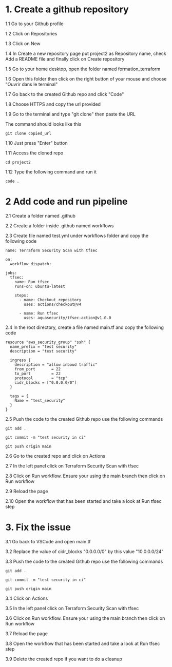 # 1. Create a github repository

1.1 Go to your Github profile

1.2 Click on Repositories

1.3 Click on New

1.4 In Create a new repository page put project2 as Repository name, check Add a README file and finally click on Create repository

1.5 Go to your home desktop, open the folder named formation_terraform

1.6 Open this folder then click on the right button of your mouse and choose "Ouvrir dans le terminal"

1.7 Go back to the created Github repo and click "Code"

1.8 Choose HTTPS and copy the url provided

1.9 Go to the terminal and type "git clone" then paste the URL 

The command should looks like this
```
git clone copied_url
```

1.10 Just press "Enter" button 

1.11 Access the cloned repo
```
cd project2
``` 
1.12 Type the following command and run it
```
code .
``` 
# 2 Add code and run pipeline
2.1 Create a folder named .github

2.2 Create a folder inside .github named workflows 

2.3 Create file named test.yml under workflows folder and copy the following code
```
name: Terraform Security Scan with tfsec

on:
  workflow_dispatch:

jobs:
  tfsec:
    name: Run tfsec
    runs-on: ubuntu-latest

    steps:
      - name: Checkout repository
        uses: actions/checkout@v4

      - name: Run tfsec
        uses: aquasecurity/tfsec-action@v1.0.0

```
2.4 In the root directory, create a file named main.tf and copy the following code
```
resource "aws_security_group" "ssh" {
  name_prefix = "test security"
  description = "test security"

  ingress {
    description = "allow inboud traffic"
    from_port       = 22
    to_port         = 22
    protocol        = "tcp"
    cidr_blocks = ["0.0.0.0/0"]
  }

  tags = {
    Name = "test_security"
  }
}
```
2.5 Push the code to the created Github repo use the following commands
```
git add .
```
```
git commit -m "test security in ci"
```
```
git push origin main
```
2.6 Go to the created repo and click on Actions

2.7 In the left panel click on Terraform Security Scan with tfsec

2.8 Click on Run workflow. Ensure your using the main branch then click on Run workflow

2.9 Reload the page

2.10 Open the workflow that has been started and take a look at Run tfsec step

# 3. Fix the issue

3.1 Go back to VSCode and open main.tf

3.2 Replace the value of cidr_blocks "0.0.0.0/0" by this value "10.0.0.0/24"

3.3 Push the code to the created Github repo use the following commands
```
git add .
```
```
git commit -m "test security in ci"
```
```
git push origin main
```
3.4 Click on Actions

3.5 In the left panel click on Terraform Security Scan with tfsec

3.6 Click on Run workflow. Ensure your using the main branch then click on Run workflow

3.7 Reload the page

3.8 Open the workflow that has been started and take a look at Run tfsec step

3.9 Delete the created repo if you want to do a cleanup